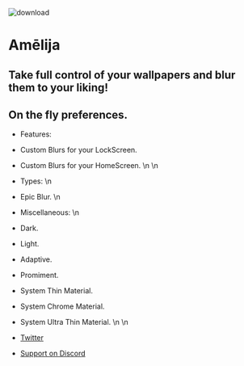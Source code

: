 ![download](https://i.imgur.com/TA0dWVT.png)

# Amēlija

## Take full control of your wallpapers and blur them to your liking!

## On the fly preferences.


* Features:

* Custom Blurs for your LockScreen.
* Custom Blurs for your HomeScreen.
\n
\n
* Types:
\n
* Epic Blur.
\n
* Miscellaneous:
\n
* Dark.
* Light.
* Adaptive.
* Promiment.
* System Thin Material.
* System Chrome Material.
* System Ultra Thin Material.
\n
\n
* [Twitter](https://twitter.com/Lukii120)
* [Support on Discord](https://discord.gg/2y5uWhhNJu)
